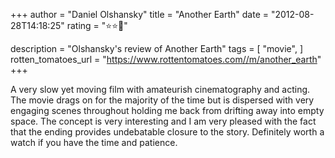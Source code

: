 +++
author = "Daniel Olshansky"
title = "Another Earth"
date = "2012-08-28T14:18:25"
rating = "⭐⭐🌟"

description = "Olshansky's review of Another Earth"
tags = [
    "movie",
]
rotten_tomatoes_url = "https://www.rottentomatoes.com//m/another_earth"
+++

A very slow yet moving film with amateurish cinematography and acting. The movie drags on for the majority of the time but is dispersed with very engaging scenes throughout holding me back from drifting away into empty space. The concept is very interesting and I am very pleased with the fact that the ending provides undebatable closure to the story. Definitely worth a watch if you have the time and patience.

